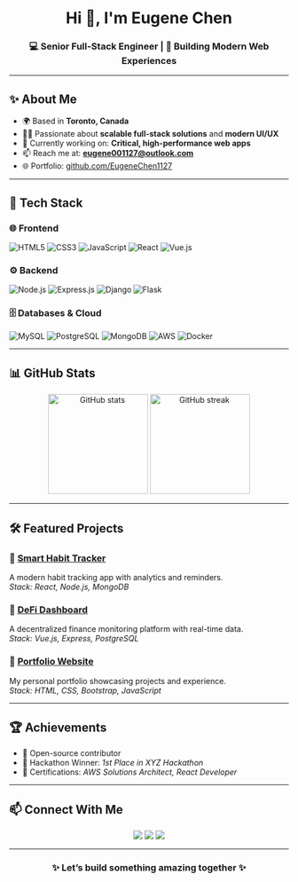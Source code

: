 <!-- Profile README for Eugene Chen -->

<h1 align="center">Hi 👋, I'm Eugene Chen</h1>
<h3 align="center">💻 Senior Full-Stack Engineer | 🚀 Building Modern Web Experiences</h3>

---

## ✨ About Me
- 🌍 Based in **Toronto, Canada**  
- 🧑‍💻 Passionate about **scalable full-stack solutions** and **modern UI/UX**  
- 🔭 Currently working on: **Critical, high-performance web apps**  
- 📫 Reach me at: **[eugene001127@outlook.com](mailto:eugene001127@outlook.com)**  
- 🌐 Portfolio: [github.com/EugeneChen1127](https://github.com/EugeneChen1127)  

---

## 🚀 Tech Stack

### 🌐 Frontend
![HTML5](https://img.shields.io/badge/-HTML5-E34F26?logo=html5&logoColor=white&style=for-the-badge)
![CSS3](https://img.shields.io/badge/-CSS3-1572B6?logo=css3&logoColor=white&style=for-the-badge)
![JavaScript](https://img.shields.io/badge/-JavaScript-F7DF1E?logo=javascript&logoColor=black&style=for-the-badge)
![React](https://img.shields.io/badge/-React-61DAFB?logo=react&logoColor=black&style=for-the-badge)
![Vue.js](https://img.shields.io/badge/-Vue.js-4FC08D?logo=vue.js&logoColor=white&style=for-the-badge)

### ⚙️ Backend
![Node.js](https://img.shields.io/badge/-Node.js-339933?logo=node.js&logoColor=white&style=for-the-badge)
![Express.js](https://img.shields.io/badge/-Express.js-000000?logo=express&logoColor=white&style=for-the-badge)
![Django](https://img.shields.io/badge/-Django-092E20?logo=django&logoColor=white&style=for-the-badge)
![Flask](https://img.shields.io/badge/-Flask-000000?logo=flask&logoColor=white&style=for-the-badge)

### 🗄️ Databases & Cloud
![MySQL](https://img.shields.io/badge/-MySQL-4479A1?logo=mysql&logoColor=white&style=for-the-badge)
![PostgreSQL](https://img.shields.io/badge/-PostgreSQL-336791?logo=postgresql&logoColor=white&style=for-the-badge)
![MongoDB](https://img.shields.io/badge/-MongoDB-47A248?logo=mongodb&logoColor=white&style=for-the-badge)
![AWS](https://img.shields.io/badge/-AWS-232F3E?logo=amazonaws&logoColor=white&style=for-the-badge)
![Docker](https://img.shields.io/badge/-Docker-2496ED?logo=docker&logoColor=white&style=for-the-badge)

---

## 📊 GitHub Stats
<p align="center">
  <img src="https://github-readme-stats.vercel.app/api?username=EugeneChen1127&show_icons=true&theme=radical" alt="GitHub stats" height="180"/>
  <img src="https://github-readme-streak-stats.herokuapp.com/?user=EugeneChen1127&theme=radical" alt="GitHub streak" height="180"/>
</p>

---

## 🛠️ Featured Projects

### 🔹 [Smart Habit Tracker](https://github.com/EugeneChen1127/smart-habit-tracker)  
A modern habit tracking app with analytics and reminders.  
*Stack: React, Node.js, MongoDB*  

### 🔹 [DeFi Dashboard](https://github.com/EugeneChen1127/defi-dashboard)  
A decentralized finance monitoring platform with real-time data.  
*Stack: Vue.js, Express, PostgreSQL*  

### 🔹 [Portfolio Website](https://github.com/EugeneChen1127/portfolio)  
My personal portfolio showcasing projects and experience.  
*Stack: HTML, CSS, Bootstrap, JavaScript*  

---

## 🏆 Achievements
- 🌟 Open-source contributor  
- 🥇 Hackathon Winner: *1st Place in XYZ Hackathon*  
- 📜 Certifications: *AWS Solutions Architect, React Developer*  

---

## 📫 Connect With Me
<p align="center">
  <a href="mailto:eugene001127@outlook.com"><img src="https://img.shields.io/badge/Email-D14836?style=for-the-badge&logo=gmail&logoColor=white"/></a>
  <a href="https://www.linkedin.com/in/eugene-chen/"><img src="https://img.shields.io/badge/LinkedIn-0077B5?style=for-the-badge&logo=linkedin&logoColor=white"/></a>
  <a href="https://github.com/EugeneChen1127"><img src="https://img.shields.io/badge/GitHub-100000?style=for-the-badge&logo=github&logoColor=white"/></a>
</p>

---

<h3 align="center">✨ Let’s build something amazing together ✨</h3>
